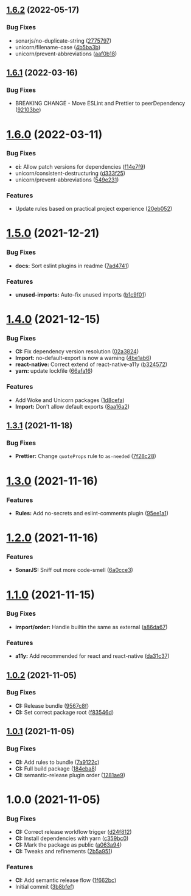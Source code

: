 ## [1.6.2](https://github.com/bothrs/eslint-config/compare/release/v1.6.1...release/v1.6.2) (2022-05-17)


### Bug Fixes

* sonarjs/no-duplicate-string ([2775797](https://github.com/bothrs/eslint-config/commit/27757970631ca334c7f99358b6463802f8addf00))
* unicorn/filename-case ([4b5ba3b](https://github.com/bothrs/eslint-config/commit/4b5ba3bdb60ecbdab763ac1410346414e39c8378))
* unicorn/prevent-abbreviations ([aaf0b18](https://github.com/bothrs/eslint-config/commit/aaf0b185fb9e5f2fcf4ce784ddb1a683441eeed6))

## [1.6.1](https://github.com/bothrs/eslint-config/compare/release/v1.6.0...release/v1.6.1) (2022-03-16)


### Bug Fixes

* BREAKING CHANGE - Move ESLint and Prettier to peerDependency ([92103be](https://github.com/bothrs/eslint-config/commit/92103beb173614908fb645640f356bcab430f772))

# [1.6.0](https://github.com/bothrs/eslint-config/compare/release/v1.5.0...release/v1.6.0) (2022-03-11)


### Bug Fixes

* **ci:** Allow patch versions for dependencies ([f14e7f9](https://github.com/bothrs/eslint-config/commit/f14e7f9feb5a40b8973dabc932e5017994f775d9))
* unicorn/consistent-destructuring ([d333f25](https://github.com/bothrs/eslint-config/commit/d333f253aad8f1dc40d5f1d0c0393b8ccd7521b7))
* unicorn/prevent-abbreviations ([549e231](https://github.com/bothrs/eslint-config/commit/549e23124cbc9f7fb6ffcd0f5ffaa0fbcabc058c))


### Features

* Update rules based on practical project experience ([20eb052](https://github.com/bothrs/eslint-config/commit/20eb052d0c34615d2713a543d05139e74e29fa57))

# [1.5.0](https://github.com/bothrs/eslint-config/compare/release/v1.4.0...release/v1.5.0) (2021-12-21)


### Bug Fixes

* **docs:** Sort eslint plugins in readme ([7ad4741](https://github.com/bothrs/eslint-config/commit/7ad47416c636a937aec82db22a8c4f143d68e434))


### Features

* **unused-imports:** Auto-fix unused imports ([b1c9f01](https://github.com/bothrs/eslint-config/commit/b1c9f014b23073b465cfac0708150b43c8f72f03))

# [1.4.0](https://github.com/bothrs/eslint-config/compare/release/v1.3.1...release/v1.4.0) (2021-12-15)


### Bug Fixes

* **CI:** Fix dependency version resolution ([02a3824](https://github.com/bothrs/eslint-config/commit/02a382416d6a23d3e66813deaeed17102e044982))
* **Import:** no-default-export is now a warning ([4be1ab6](https://github.com/bothrs/eslint-config/commit/4be1ab6ca662de359028c122b9ce21e850bce040))
* **react-native:** Correct extend of react-native-a11y ([b324572](https://github.com/bothrs/eslint-config/commit/b324572e166e28a2081eaad79365ae3e2ea1bf3f))
* **yarn:** update lockfile ([66afa16](https://github.com/bothrs/eslint-config/commit/66afa16dac82503f930837ec403a02ad9a771c97))


### Features

* Add Woke and Unicorn packages ([1d8cefa](https://github.com/bothrs/eslint-config/commit/1d8cefae7636029d952109994bb4a77dc7440983))
* **Import:** Don't allow default exports ([8aa16a2](https://github.com/bothrs/eslint-config/commit/8aa16a2a36c8ee57e0149b6a691d66a654283ac1))

## [1.3.1](https://github.com/bothrs/eslint-config/compare/release/v1.3.0...release/v1.3.1) (2021-11-18)


### Bug Fixes

* **Prettier:** Change `quoteProps` rule to `as-needed` ([7f28c28](https://github.com/bothrs/eslint-config/commit/7f28c280e1b82750c193039bf666575e97570bf9))

# [1.3.0](https://github.com/bothrs/eslint-config/compare/release/v1.2.0...release/v1.3.0) (2021-11-16)


### Features

* **Rules:** Add no-secrets and eslint-comments plugin ([95ee1a1](https://github.com/bothrs/eslint-config/commit/95ee1a1849fcec19438e2bd19271bf07fc3baa4f))

# [1.2.0](https://github.com/bothrs/eslint-config/compare/release/v1.1.0...release/v1.2.0) (2021-11-16)


### Features

* **SonarJS:** Sniff out more code-smell ([6a0cce3](https://github.com/bothrs/eslint-config/commit/6a0cce3677e566c82306112618db719d9376815a))

# [1.1.0](https://github.com/bothrs/eslint-config/compare/release/v1.0.2...release/v1.1.0) (2021-11-15)


### Bug Fixes

* **import/order:** Handle builtin the same as external ([a86da67](https://github.com/bothrs/eslint-config/commit/a86da67fa32e0ade15eb5f435266cc0f6f724c06))


### Features

* **a11y:** Add recommended for react and react-native ([da31c37](https://github.com/bothrs/eslint-config/commit/da31c377b915b6ac8b8ce7a5645d6b4fcbc9d937))

## [1.0.2](https://github.com/bothrs/eslint-config/compare/release/v1.0.1...release/v1.0.2) (2021-11-05)


### Bug Fixes

* **CI:** Release bundle ([9567c8f](https://github.com/bothrs/eslint-config/commit/9567c8f68564b33f97c8cfac34aaa3583e7a8b70))
* **CI:** Set correct package root ([f83546d](https://github.com/bothrs/eslint-config/commit/f83546d80363480ad00a02a59618fe2d7e7008cc))

## [1.0.1](https://github.com/bothrs/eslint-config/compare/release/v1.0.0...release/v1.0.1) (2021-11-05)


### Bug Fixes

* **CI:** Add rules to bundle ([7a9122c](https://github.com/bothrs/eslint-config/commit/7a9122cb890d86d9c24f8c90123fd0f7be53b0d3))
* **CI:** Full build package ([184eba8](https://github.com/bothrs/eslint-config/commit/184eba85e7a11d5e82b4f434983d712fc57a3355))
* **CI:** semantic-release plugin order ([1281ae9](https://github.com/bothrs/eslint-config/commit/1281ae9f52b7c5ea813e64c437a3e2586b43037d))

# 1.0.0 (2021-11-05)


### Bug Fixes

* **CI:** Correct release workflow trigger ([d24f812](https://github.com/bothrs/eslint-config/commit/d24f8121ca25e5e59e7b360c2d0d38681dee7a40))
* **CI:** Install dependencies with yarn ([c359bc0](https://github.com/bothrs/eslint-config/commit/c359bc016cc15799b96b0af390f730f160111a8f))
* **CI:** Mark the package as public ([a063a94](https://github.com/bothrs/eslint-config/commit/a063a9425c140598d3c31d20b8838beaff68b55f))
* **CI:** Tweaks and refinements ([2b5a951](https://github.com/bothrs/eslint-config/commit/2b5a951f7b8dd900e58ea6486594843145480f6f))


### Features

* **CI:** Add semantic release flow ([1f662bc](https://github.com/bothrs/eslint-config/commit/1f662bce9e0d8325a930751aaff24c8ceb49b923))
* Initial commit ([3b8bfef](https://github.com/bothrs/eslint-config/commit/3b8bfef5c8d8dcef7d4e1fff000c2314bccb46e6))

